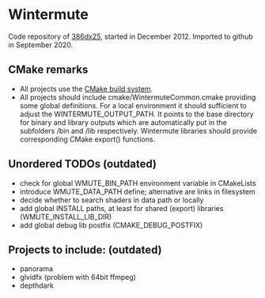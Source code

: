 # Wintermute
Code repository of [386dx25](https://www.386dx25.de), started in December 2012.
Imported to github in September 2020.

## CMake remarks
* All projects use the [CMake build system](http://www.cmake.org).
* All projects should include cmake/WintermuteCommon.cmake providing some global definitions. For a local environment it should sufficient to adjust the WINTERMUTE_OUTPUT_PATH. It points to the base directory for binary and library outputs which are automatically put in the subfolders /bin and /lib respectively. Wintermute libraries should provide corresponding CMake export() functions.

## Unordered TODOs (outdated)
* check for global WMUTE_BIN_PATH environment variable in CMakeLists
* introduce WMUTE_DATA_PATH define; alternative are links in filesystem
* decide whether to search shaders in data path or locally
* add global INSTALL paths, at least for shared (export) libraries (WMUTE_INSTALL_LIB_DIR)
* add global debug lib postfix (CMAKE_DEBUG_POSTFIX)

## Projects to include: (outdated)
* panorama
* glvidfx (problem with 64bit ffmpeg)
* depthdark
